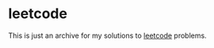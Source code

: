 # leetcode
This is just an archive for my solutions to [leetcode](https://leetcode.com/a13r1/) problems.
